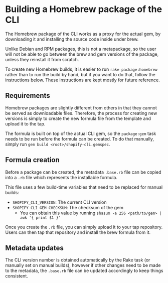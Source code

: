 # Building a Homebrew package of the CLI

The Homebrew package of the CLI works as a proxy for the actual gem, by downloading it and installing the source code 
inside under brew.

Unlike Debian and RPM packages, this is not a metapackage, so the user will not be able to go between the brew and gem
versions of the package, unless they reinstall it from scratch.

To create new Homebrew builds, it is easier to run `rake package:homebrew` rather than to run the build by hand, but if 
you want to do that, follow the instructions below. These instructions are kept mostly for future reference.

## Requirements

Homebrew packages are slightly different from others in that they cannot be served as downloadable files. Therefore, 
the process for creating new versions is simply to create the new formula file from the template and upload it to the
tap.

The formula is built on top of the actual CLI gem, so the `package:gem` task needs to be run before the formula can be 
created. To do that manually, simply run `gem build <root>/shopify-cli.gemspec`.

## Formula creation

Before a package can be created, the metadata `.base.rb` file can be copied into a `.rb` file  which represents the
installable formula.

This file uses a few build-time variables that need to be replaced for manual builds:
* `SHOPIFY_CLI_VERSION`: The current CLI version
* `SHOPIFY_CLI_GEM_CHECKSUM`: The checksum of the gem
  * You can obtain this value by running `shasum -a 256 <path/to/gem> | awk '{ print $1 }'`

Once you create the `.rb` file, you can simply upload it to your tap repository. Users can then tap that repository and 
install the brew formula from it.

## Metadata updates

The CLI version number is obtained automatically by the Rake task (or manually set on manual builds), however if other
changes need to be made to the metadata, the `.base.rb` file can be updated accordingly to keep things consistent.
